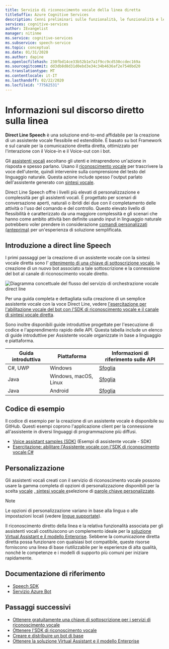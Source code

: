 ```yaml
---
title: Servizio di riconoscimento vocale della linea diretta
titleSuffix: Azure Cognitive Services
description: Cenni preliminari sulle funzionalità, le funzionalità e le restrizioni per gli assistenti vocali che usano Direct Line Speech con il Software Development Kit (SDK) di Speech.
services: cognitive-services
author: IEvangelist
manager: nitinme
ms.service: cognitive-services
ms.subservice: speech-service
ms.topic: conceptual
ms.date: 01/31/2020
ms.author: dapine
ms.openlocfilehash: 230fbd14ce33b52b1e7a1f9cc9cd530ccdec169a
ms.sourcegitcommit: dd3db8d8d31d0ebd3e34c34b4636af2e7540bd20
ms.translationtype: MT
ms.contentlocale: it-IT
ms.lasthandoff: 02/22/2020
ms.locfileid: "77562531"
---
```

# <a name="about-direct-line-speech"></a>Informazioni sul discorso diretto sulla linea

**Direct Line Speech** è una soluzione end-to-end affidabile per la creazione di un assistente vocale flessibile ed estendibile. È basato su bot Framework e sul canale per la comunicazione diretta diretta, ottimizzato per l'interazione con il Voice-in e il Voice-out con i bot.

Gli [assistenti vocali](voice-assistants.md) ascoltano gli utenti e intraprendono un'azione in risposta e spesso parlano. Usano il [riconoscimento vocale](speech-to-text.md) per trascrivere la voce dell'utente, quindi intervenire sulla comprensione del testo del linguaggio naturale. Questa azione include spesso l'output parlato dell'assistente generato con [sintesi vocale](text-to-speech.md).

Direct Line Speech offre i livelli più elevati di personalizzazione e complessità per gli assistenti vocali. È progettato per scenari di conversazione aperti, naturali o ibridi dei due con il completamento delle attività o l'uso del comando e del controllo. Questo elevato livello di flessibilità è caratterizzato da una maggiore complessità e gli scenari che hanno come ambito attività ben definite usando input in linguaggio naturale potrebbero voler prendere in considerazione [comandi personalizzati (anteprima)](custom-commands.md) per un'esperienza di soluzione semplificata.

## <a name="getting-started-with-direct-line-speech"></a>Introduzione a direct line Speech

I primi passaggi per la creazione di un assistente vocale con la sintesi vocale diretta sono l' [ottenimento di una chiave di sottoscrizione vocale](get-started.md), la creazione di un nuovo bot associato a tale sottoscrizione e la connessione del bot al canale di riconoscimento vocale diretto.

   ![Diagramma concettuale del flusso del servizio di orchestrazione vocale direct line](media/voice-assistants/overview-directlinespeech.png "Flusso del canale vocale")

Per una guida completa e dettagliata sulla creazione di un semplice assistente vocale con la voce Direct Line, vedere [l'esercitazione per l'abilitazione vocale del bot con l'SDK di riconoscimento vocale e il canale di sintesi vocale diretta](tutorial-voice-enable-your-bot-speech-sdk.md).

Sono inoltre disponibili guide introduttive progettate per l'esecuzione di codice e l'apprendimento rapido delle API. Questa tabella include un elenco di guide introduttive per Assistente vocale organizzate in base a linguaggio e piattaforma.

| Guida introduttiva | Piattaforma | Informazioni di riferimento sulle API |
|------------|----------|---------------|
| C#, UWP | Windows | [Sfoglia](https://aka.ms/csspeech/csharpref) |
| Java | Windows, macOS, Linux | [Sfoglia](https://aka.ms/csspeech/javaref) |
| Java | Android | [Sfoglia](https://aka.ms/csspeech/javaref) |

## <a name="sample-code"></a>Codice di esempio

Il codice di esempio per la creazione di un assistente vocale è disponibile su GitHub. Questi esempi coprono l'applicazione client per la connessione all'assistente in diversi linguaggi di programmazione più diffusi.

* [Voice assistant samples (SDK)](https://aka.ms/csspeech/samples) (Esempi di assistente vocale - SDK)
* [Esercitazione: abilitare l'Assistente vocale con l'SDK di riconoscimento vocale,C#](tutorial-voice-enable-your-bot-speech-sdk.md)

## <a name="customization"></a>Personalizzazione

Gli assistenti vocali creati con il servizio di riconoscimento vocale possono usare la gamma completa di opzioni di personalizzazione disponibili per la scelta [vocale](speech-to-text.md) [, sintesi vocale e](text-to-speech.md)selezione di [parole chiave personalizzate](speech-devices-sdk-create-kws.md).

> [!NOTE]
> Le opzioni di personalizzazione variano in base alla lingua o alle impostazioni locali (vedere [lingue supportate](supported-languages.md)).

Il riconoscimento diretto della linea e la relativa funzionalità associata per gli assistenti vocali costituiscono un complemento ideale per la [soluzione Virtual Assistant e il modello Enterprise](https://docs.microsoft.com/azure/bot-service/bot-builder-enterprise-template-overview). Sebbene la comunicazione diretta diretta possa funzionare con qualsiasi bot compatibile, queste risorse forniscono una linea di base riutilizzabile per le esperienze di alta qualità, nonché le competenze e i modelli di supporto più comuni per iniziare rapidamente.

## <a name="reference-docs"></a>Documentazione di riferimento

* [Speech SDK](speech-sdk-reference.md)
* [Servizio Azure Bot](https://docs.microsoft.com/azure/bot-service/?view=azure-bot-service-4.0)

## <a name="next-steps"></a>Passaggi successivi

* [Ottenere gratuitamente una chiave di sottoscrizione per i servizi di riconoscimento vocale](get-started.md)
* [Ottenere l'SDK di riconoscimento vocale](speech-sdk.md)
* [Creare e distribuire un bot di base](https://docs.microsoft.com/azure/bot-service/bot-builder-tutorial-basic-deploy?view=azure-bot-service-4.0)
* [Ottenere la soluzione Virtual Assistant e il modello Enterprise](https://github.com/Microsoft/AI)
